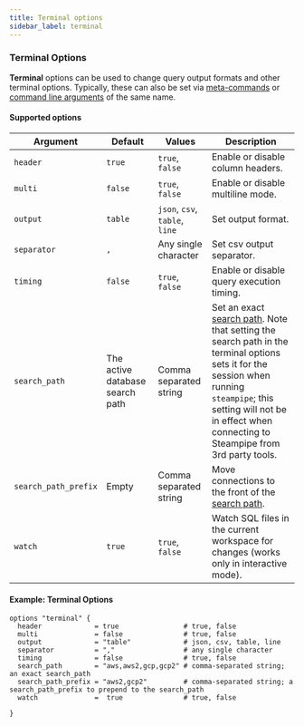 ```yaml
---
title: Terminal options
sidebar_label: terminal
---
```



### Terminal Options
**Terminal** options can be used to change query output formats and other terminal options.  Typically, these can also be set via [meta-commands](/docs/reference/dot-commands/overview) or [command line arguments](/docs/reference/cli/overview) of the same name.


#### Supported options  
| Argument | Default | Values | Description 
|-|-|-|-
| `header` |  `true` |  `true`, `false` | Enable or disable column headers.
| `multi` | `false` |  `true`, `false` | Enable or disable multiline mode.
| `output` | `table` | `json`, `csv`, `table`, `line` | Set output format.
| `separator` | `,` | Any single character | Set csv output separator.
| `timing` | `false` |  `true`, `false` | Enable or disable query execution timing.
| `search_path` | The active database search path | Comma separated string | Set an exact [search path](managing/connections#setting-the-search-path). Note that setting the search path in the terminal options sets it for the session when running `steampipe`; this setting will not be in effect when connecting to Steampipe from 3rd party tools.
| `search_path_prefix`| Empty | Comma separated string |  Move connections to the front of the [search path](managing/connections#setting-the-search-path).
| `watch` |  `true` |  `true`, `false` |  Watch SQL files in the current workspace for changes (works only in interactive mode).

#### Example: Terminal Options

```hcl
options "terminal" {
  header             = true                # true, false
  multi              = false               # true, false
  output             = "table"             # json, csv, table, line
  separator          = ","                 # any single character
  timing             = false               # true, false
  search_path        = "aws,aws2,gcp,gcp2" # comma-separated string; an exact search_path
  search_path_prefix = "aws2,gcp2"         # comma-separated string; a search_path_prefix to prepend to the search_path
  watch              =  true               # true, false

}
```